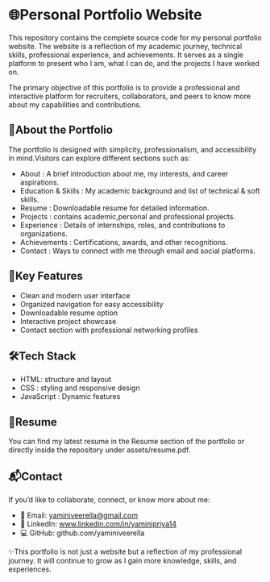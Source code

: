# 🌐Personal Portfolio Website
This repository contains the complete source code for my personal portfolio website. The website is a reflection of my academic journey, technical skills, professional experience, and achievements. It serves as a single platform to present who I am, what I can do, and the projects I have worked on.

The primary objective of this portfolio is to provide a professional and interactive platform for recruiters, collaborators, and peers to know more about my capabilities and contributions.

## 📌About the Portfolio 
The portfolio is designed with simplicity, professionalism, and accessibility in mind.Visitors can explore different sections such as:
- About : A brief introduction about me, my interests, and career aspirations.
- Education & Skills : My academic background and list of technical & soft skills.
- Resume : Downloadable resume for detailed information.
- Projects : contains academic,personal and professional projects.
- Experience : Details of internships, roles, and contributions to organizations.
- Achievements : Certifications, awards, and other recognitions.
- Contact : Ways to connect with me through email and social platforms.

## 🚀Key Features 
- Clean and modern user interface
- Organized navigation for easy accessibility
- Downloadable resume option
- Interactive project showcase 
- Contact section with professional networking profiles

## 🛠️Tech Stack
- HTML: structure and layout
- CSS : styling and responsive design
- JavaScript : Dynamic features

## 📃Resume
You can find my latest resume in the Resume section of the portfolio or directly inside the repository under assets/resume.pdf.

## 📬Contact
If you’d like to collaborate, connect, or know more about me:
- 📧 Email: yaminiveerella@gmail.com
- 🔗 LinkedIn: www.linkedin.com/in/yaminipriya14
- 💻 GitHub: github.com/yaminiveerella

✨This portfolio is not just a website but a reflection of my professional journey. It will continue to grow as I gain more knowledge, skills, and experiences.
